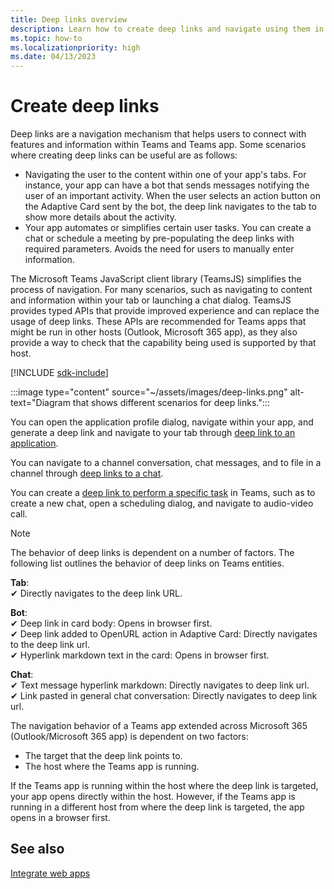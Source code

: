 ```yaml
---
title: Deep links overview
description: Learn how to create deep links and navigate using them in your Microsoft Teams apps with tabs.
ms.topic: how-to
ms.localizationpriority: high
ms.date: 04/13/2023
---
```


# Create deep links

Deep links are a navigation mechanism that helps users to connect with features and information within Teams and Teams app. Some scenarios where creating deep links can be useful are as follows:

* Navigating the user to the content within one of your app's tabs. For instance, your app can have a bot that sends messages notifying the user of an important activity. When the user selects an action button on the Adaptive Card sent by the bot, the deep link navigates to the tab to show more details about the activity.
* Your app automates or simplifies certain user tasks. You can  create a chat or schedule a meeting by pre-populating the deep links with required parameters. Avoids the need for users to manually enter information.

The Microsoft Teams JavaScript client library (TeamsJS) simplifies the process of navigation. For many scenarios, such as navigating to content and information within your tab or launching a chat dialog. TeamsJS provides typed APIs that provide improved experience and can replace the usage of deep links. These APIs are recommended for Teams apps that might be run in other hosts (Outlook, Microsoft 365 app), as they also provide a way to check that the capability being used is supported by that host.

[!INCLUDE [sdk-include](~/includes/sdk-include.md)]

:::image type="content" source="~/assets/images/deep-links.png" alt-text="Diagram that shows different scenarios for deep links.":::

You can open the application profile dialog, navigate within your app, and generate a deep link and navigate to your tab through [deep link to an application](~/concepts/build-and-test/deep-link-application.md).

You can navigate to a channel conversation, chat messages, and to file in a channel through [deep links to a chat](~/concepts/build-and-test/deep-link-teams.md).

You can create a [deep link to perform a specific task](~/concepts/build-and-test/deep-link-workflow.md) in Teams, such as to create a new chat, open a scheduling dialog, and navigate to audio-video call.

> [!NOTE]
> The behavior of deep links is dependent on a number of factors. The following list outlines the behavior of deep links on Teams entities.
>
> **Tab**:  
> ✔ Directly navigates to the deep link URL.
>
> **Bot**:  
> ✔ Deep link in card body: Opens in browser first.  
> ✔ Deep link added to OpenURL action in Adaptive Card: Directly navigates to the deep link url.  
> ✔ Hyperlink markdown text in the card: Opens in browser first.  
>
> **Chat**:  
> ✔ Text message hyperlink markdown: Directly navigates to deep link url.  
> ✔ Link pasted in general chat conversation: Directly navigates to deep link url.
>
>
>The navigation behavior of a Teams app extended across Microsoft 365 (Outlook/Microsoft 365 app) is dependent on two factors:
>
> * The target that the deep link points to.
> * The host where the Teams app is running.
>
> If the Teams app is running within the host where the deep link is targeted, your app opens directly within the host. However, if the Teams app is running in a different host from where the deep link is targeted, the app opens in a browser first.

<!--- TBD: Edit this article.
* Admonitions/alerts seem to be overused. 
* An important alert at the end of this table does not make sense. Also, it has a code snippet inside it.
* List items in the table are not formatted well in output.
* Some headings use -ing verbs.
* Example values and some URLs should be in backticks and not emphasized.
* Codeblock are missing language.
* Check for markdownlint errors.
* Table with just a row isn't really needed. Provide the content without tabulating it.
--->

## See also

[Integrate web apps](../../samples/integrate-web-apps-overview.md)

